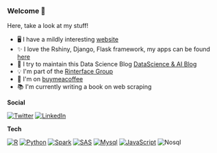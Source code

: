 ### Welcome 👋

Here, take a look at my stuff!



- 🖥️ I have a mildly interesting [website](https://armelsoubeiga.github.io/)
- ✨ I love the Rshiny, Django, Flask framework, my apps can be found [here](https://armelsoubeiga.github.io/work.html)
- 📰 I try to maintain this Data Science Blog [DataScience & AI Blog](https://armelsoubeiga.pythonanywhere.com/)
- 💡 I'm part of the [Rinterface Group](https://github.com/Rinterface/)
- 💖 I'm on [buymeacoffee](https://www.buymeacoffee.com/armelsoubeiga)
- 📚 I'm currently writing a book on web scraping

__Social__

[![Twitter](https://img.shields.io/twitter/url?color=%231DA1F2&label=follow&logo=twitter&logoColor=%231DA1F2&style=flat-square&url=https://twitter.com/ArmelSoubeiga)](https://twitter.com/ArmelSoubeiga)
[![LinkedIn](https://img.shields.io/twitter/url?color=%230072b1&label=connect&logo=linkedin&logoColor=%230072b1&style=flat-square&url=https://www.linkedin.com/in/armel-soubeiga/)](https://www.linkedin.com/in/armel-soubeiga/)

__Tech__

[![R](https://img.shields.io/badge/-programming-black?style=flat-square&logo=r&link=https://github.com/armelsoubeiga)](https://github.com/armelsoubeiga)
[![Python](https://img.shields.io/badge/-programming-black?style=flat-square&logo=python&link=https://github.com/armelsoubeiga)](https://github.com/armelsoubeiga)
[![Spark](https://img.shields.io/badge/-programming-black?style=flat-square&logo=spark&link=https://github.com/armelsoubeiga)](https://github.com/armelsoubeiga)
[![SAS](https://img.shields.io/badge/-programming-black?style=flat-square&logo=sas&link=https://github.com/armelsoubeiga)](https://github.com/armelsoubeiga)
[![Mysql](https://img.shields.io/badge/-programming-black?style=flat-square&logo=mysql&link=https://github.com/armelsoubeiga)](https://github.com/armelsoubeiga)
[![JavaScript](https://img.shields.io/badge/-JavaScript-black?style=flat-square&logo=javascript&link=https://github.com/JohnCoene/)](https://github.com/JohnCoene/)
![Nosql](https://img.shields.io/badge/-PostgreSQL-black?style=flat-square&logo=nosql&link=https://github.com/JohnCoene/)


